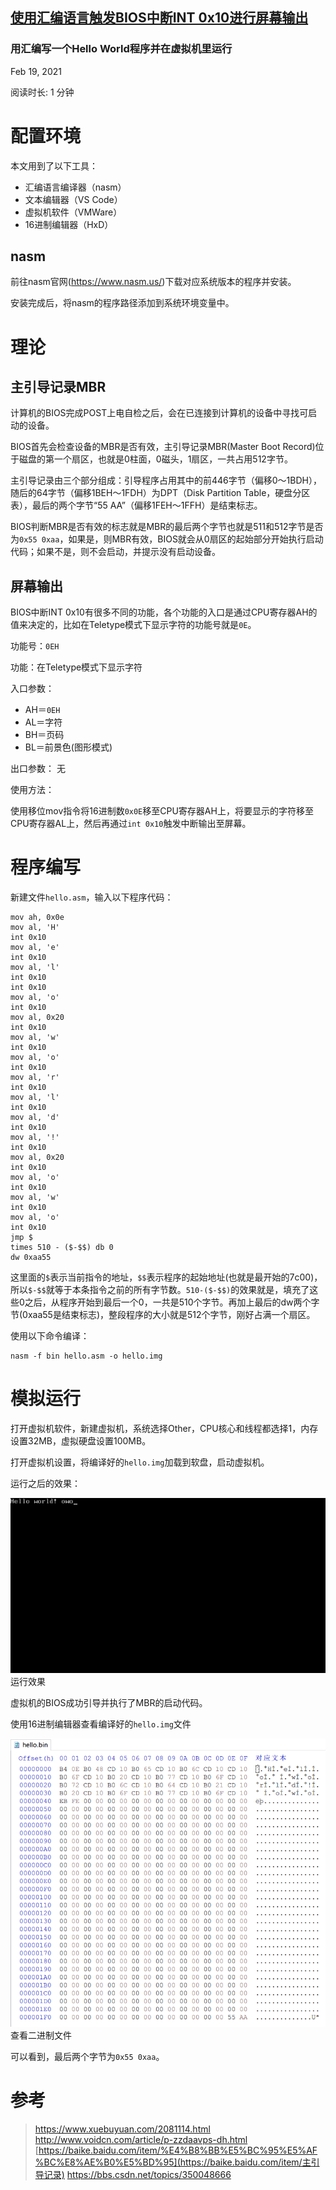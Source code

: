 ## [使用汇编语言触发BIOS中断INT 0x10进行屏幕输出](https://zoxoy.club/post/Print-char-by-INT-0x10/)

### 用汇编写一个Hello World程序并在虚拟机里运行

Feb 19, 2021

阅读时长: 1 分钟

# 配置环境

本文用到了以下工具：

- 汇编语言编译器（nasm）
- 文本编辑器（VS Code）
- 虚拟机软件（VMWare）
- 16进制编辑器（HxD）

## nasm

前往nasm官网(https://www.nasm.us/)下载对应系统版本的程序并安装。

安装完成后，将nasm的程序路径添加到系统环境变量中。

# 理论

## 主引导记录MBR

计算机的BIOS完成POST上电自检之后，会在已连接到计算机的设备中寻找可启动的设备。

BIOS首先会检查设备的MBR是否有效，主引导记录MBR(Master Boot Record)位于磁盘的第一个扇区，也就是0柱面，0磁头，1扇区，一共占用512字节。

主引导记录由三个部分组成：引导程序占用其中的前446字节（偏移0～1BDH），随后的64字节（偏移1BEH～1FDH）为DPT（Disk Partition Table，硬盘分区表），最后的两个字节“55 AA”（偏移1FEH～1FFH）是结束标志。

BIOS判断MBR是否有效的标志就是MBR的最后两个字节也就是511和512字节是否为`0x55 0xaa`，如果是，则MBR有效，BIOS就会从0扇区的起始部分开始执行启动代码；如果不是，则不会启动，并提示没有启动设备。

## 屏幕输出

BIOS中断INT 0x10有很多不同的功能，各个功能的入口是通过CPU寄存器AH的值来决定的，比如在Teletype模式下显示字符的功能号就是`0E`。

功能号：`0EH`

功能：在Teletype模式下显示字符

入口参数：

- AH＝`0EH`
- AL＝字符
- BH＝页码
- BL＝前景色(图形模式)

出口参数： 无

使用方法：

使用移位mov指令将16进制数`0x0E`移至CPU寄存器AH上，将要显示的字符移至CPU寄存器AL上，然后再通过`int 0x10`触发中断输出至屏幕。

# 程序编写

新建文件`hello.asm`，输入以下程序代码：

```assembly
mov ah, 0x0e
mov al, 'H'
int 0x10
mov al, 'e'
int 0x10
mov al, 'l'
int 0x10
int 0x10
mov al, 'o'
int 0x10
mov al, 0x20
int 0x10
mov al, 'w'
int 0x10
mov al, 'o'
int 0x10
mov al, 'r'
int 0x10
mov al, 'l'
int 0x10
mov al, 'd'
int 0x10
mov al, '!'
int 0x10
mov al, 0x20
int 0x10
mov al, 'o'
int 0x10
mov al, 'w'
int 0x10
mov al, 'o'
int 0x10
jmp $
times 510 - ($-$$) db 0
dw 0xaa55
```

这里面的`$`表示当前指令的地址，`$$`表示程序的起始地址(也就是最开始的7c00)，所以`$-$$`就等于本条指令之前的所有字节数。`510-($-$$)`的效果就是，填充了这些0之后，从程序开始到最后一个0，一共是510个字节。再加上最后的dw两个字节(0xaa55是结束标志)，整段程序的大小就是512个字节，刚好占满一个扇区。

使用以下命令编译：

```
nasm -f bin hello.asm -o hello.img
```

# 模拟运行

打开虚拟机软件，新建虚拟机，系统选择Other，CPU核心和线程都选择1，内存设置32MB，虚拟硬盘设置100MB。

打开虚拟机设置，将编译好的`hello.img`加载到软盘，启动虚拟机。

运行之后的效果：



[![运行效果](../images/Hellowo.png)](https://zoxoy.club/post/Print-char-by-INT-0x10/Hellowo.png)运行效果



虚拟机的BIOS成功引导并执行了MBR的启动代码。

使用16进制编辑器查看编译好的`hello.img`文件



[![查看二进制文件](../images/Hello_bin.png)](https://zoxoy.club/post/Print-char-by-INT-0x10/Hello_bin.png)查看二进制文件



可以看到，最后两个字节为`0x55 0xaa`。

# 参考

> https://www.xuebuyuan.com/2081114.html http://www.voidcn.com/article/p-zzdaavps-dh.html [https://baike.baidu.com/item/%E4%B8%BB%E5%BC%95%E5%AF%BC%E8%AE%B0%E5%BD%95](https://baike.baidu.com/item/主引导记录) https://bbs.csdn.net/topics/350048666